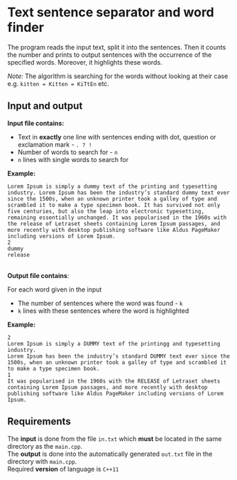 # Text sentence separator and word finder
The program reads the input text, split it into the sentences. Then it counts the number and prints to output sentences 
with the occurrence of the specified words. Moreover, it highlights these words.

_Note:_ The algorithm is searching for the words without looking at their case e.g. `kitten = Kitten = KiTtEn` etc.

## Input and output

**Input file contains:**
* Text in **exactly** one line with sentences ending with dot, question or exclamation mark - `. ? !`
* Number of words to search for - `n`
* `n` lines with single words to search for

**Example:**
```
Lorem Ipsum is simply a dummy text of the printing and typesetting industry. Lorem Ipsum has been the industry’s standard dummy text ever since the 1500s, when an unknown printer took a galley of type and scrambled it to make a type specimen book. It has survived not only five centuries, but also the leap into electronic typesetting, remaining essentially unchanged. It was popularised in the 1960s with the release of Letraset sheets containing Lorem Ipsum passages, and more recently with desktop publishing software like Aldus PageMaker including versions of Lorem Ipsum.
2
dummy
release
```
\
**Output file contains**:

For each word given in the input
* The number of sentences where the word was found - `k`
* `k` lines with these sentences where the word is highlighted

**Example:**
```
2
Lorem Ipsum is simply a DUMMY text of the printingg and typesetting industry.
Lorem Ipsum has been the industry’s standard DUMMY text ever since the 1500s, when an unknown printer took a galley of type and scrambled it to make a type specimen book.
1
It was popularised in the 1960s with the RELEASE of Letraset sheets containing Lorem Ipsum passages, and more recently with desktop publishing software like Aldus PageMaker including versions of Lorem Ipsum.
```

## Requirements
The **input** is done from the file `in.txt` which **must** be located in the same directory as the `main.cpp`.\
The **output** is done into the automatically generated `out.txt` file in the directory with `main.cpp`.\
Required **version** of language is `C++11`
